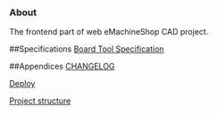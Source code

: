 ### About
The frontend part of web eMachineShop CAD project.

##Specifications
[Board Tool Specification](./manual/BoardToolSpecification.html)


##Appendices
[CHANGELOG](./manual/CHANGELOG.html)


[Deploy](./manual/Deployment.html)


[Project structure](./manual/ProjectStructure.html)

